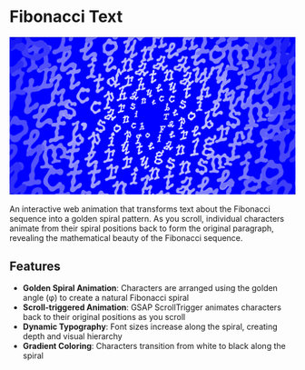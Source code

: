 # Fibonacci Text

![Fibonacci Text Animation](./readme-images/readme-image-01.png)

An interactive web animation that transforms text about the Fibonacci sequence into a golden spiral pattern. As you scroll, individual characters animate from their spiral positions back to form the original paragraph, revealing the mathematical beauty of the Fibonacci sequence.

## Features

- **Golden Spiral Animation**: Characters are arranged using the golden angle (φ) to create a natural Fibonacci spiral
- **Scroll-triggered Animation**: GSAP ScrollTrigger animates characters back to their original positions as you scroll
- **Dynamic Typography**: Font sizes increase along the spiral, creating depth and visual hierarchy
- **Gradient Coloring**: Characters transition from white to black along the spiral
